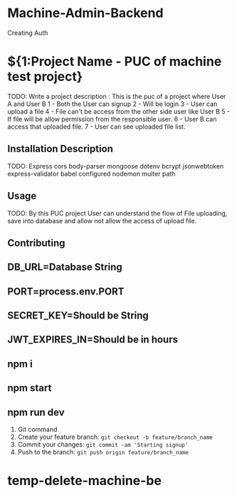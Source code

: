 # Machine-Admin-Backend
Creating Auth
# ${1:Project Name - PUC of machine test project}
TODO: Write a project description
    : This is the puc of a project where User A and User B 
    1 - Both the User can signup 
    2 - Will be login
    3 - User can upload a file 
    4 - File can't be access from the other side user like User B
    5 - If file will be allow permission from the responsible user.
    6 - User B can access that uploaded file.
    7 - User can see uploaded file list. 
## Installation Description
TODO: Express
      cors
      body-parser
      mongoose
      dotenv
      bcrypt
      jsonwebtoken
      express-validator
      babel configured
      nodemon
      multer
      path
## Usage
TODO: By this PUC project User can understand the flow of File uploading, save into database and allow not allow the access of upload file. 
## Contributing
## DB_URL=Database String
## PORT=process.env.PORT
## SECRET_KEY=Should be String
## JWT_EXPIRES_IN=Should be in hours
## npm i
## npm start
## npm run dev
1. Git command 
2. Create your feature branch: `git checkout -b feature/branch_name`
3. Commit your changes: `git commit -am 'Starting signup'`
4. Push to the branch: `git push origin feature/branch_name`
# temp-delete-machine-be
